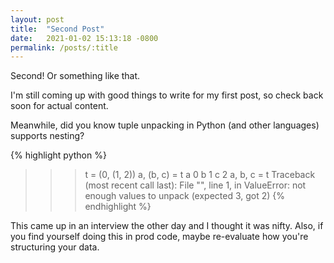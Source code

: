 ```yaml
---
layout: post
title:  "Second Post"
date:   2021-01-02 15:13:18 -0800
permalink: /posts/:title
---
```

Second!
Or something like that.

I'm still coming up with good things to write for my first post, so check back soon for actual content.

Meanwhile, did you know tuple unpacking in Python (and other languages) supports nesting?

{% highlight python %}
>>> t = (0, (1, 2))
>>> a, (b, c) = t
>>> a
0
>>> b
1
>>> c
2
>>> a, b, c = t
Traceback (most recent call last):
  File "<stdin>", line 1, in <module>
ValueError: not enough values to unpack (expected 3, got 2)
{% endhighlight %}

This came up in an interview the other day and I thought it was nifty.
Also, if you find yourself doing this in prod code, maybe re-evaluate how you're structuring your data.